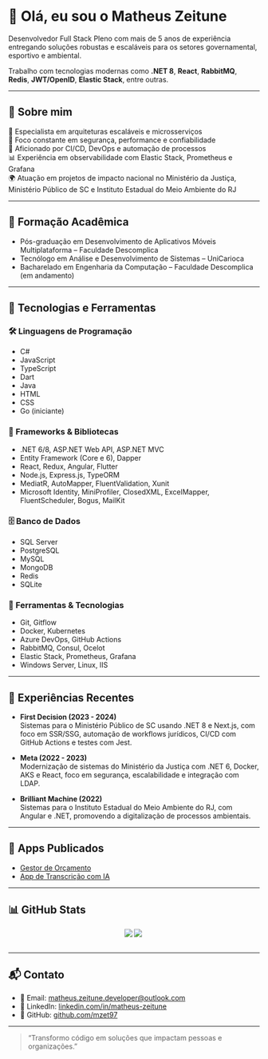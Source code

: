 # 👋 Olá, eu sou o Matheus Zeitune

Desenvolvedor Full Stack Pleno com mais de 5 anos de experiência entregando soluções robustas e escaláveis para os setores governamental, esportivo e ambiental.

Trabalho com tecnologias modernas como **.NET 8**, **React**, **RabbitMQ**, **Redis**, **JWT/OpenID**, **Elastic Stack**, entre outras.

---

## 🚀 Sobre mim

🎯 Especialista em arquiteturas escaláveis e microsserviços  
🔐 Foco constante em segurança, performance e confiabilidade  
🔄 Aficionado por CI/CD, DevOps e automação de processos  
📊 Experiência em observabilidade com Elastic Stack, Prometheus e Grafana  
🌍 Atuação em projetos de impacto nacional no Ministério da Justiça, Ministério Público de SC e Instituto Estadual do Meio Ambiente do RJ  

---

## 📘 Formação Acadêmica

- Pós-graduação em Desenvolvimento de Aplicativos Móveis Multiplataforma – Faculdade Descomplica  
- Tecnólogo em Análise e Desenvolvimento de Sistemas – UniCarioca  
- Bacharelado em Engenharia da Computação – Faculdade Descomplica (em andamento)

---

## 🧠 Tecnologias e Ferramentas

### 🛠️ Linguagens de Programação
- C#
- JavaScript
- TypeScript
- Dart
- Java
- HTML
- CSS
- Go (iniciante)

### 🚀 Frameworks & Bibliotecas
- .NET 6/8, ASP.NET Web API, ASP.NET MVC
- Entity Framework (Core e 6), Dapper
- React, Redux, Angular, Flutter
- Node.js, Express.js, TypeORM
- MediatR, AutoMapper, FluentValidation, Xunit
- Microsoft Identity, MiniProfiler, ClosedXML, ExcelMapper, FluentScheduler, Bogus, MailKit

### 🗄️ Banco de Dados
- SQL Server
- PostgreSQL
- MySQL
- MongoDB
- Redis
- SQLite

### 🔧 Ferramentas & Tecnologias
- Git, Gitflow
- Docker, Kubernetes
- Azure DevOps, GitHub Actions
- RabbitMQ, Consul, Ocelot
- Elastic Stack, Prometheus, Grafana
- Windows Server, Linux, IIS

---

## 💼 Experiências Recentes

- **First Decision (2023 - 2024)**  
  Sistemas para o Ministério Público de SC usando .NET 8 e Next.js, com foco em SSR/SSG, automação de workflows jurídicos, CI/CD com GitHub Actions e testes com Jest.

- **Meta (2022 - 2023)**  
  Modernização de sistemas do Ministério da Justiça com .NET 6, Docker, AKS e React, foco em segurança, escalabilidade e integração com LDAP.

- **Brilliant Machine (2022)**  
  Sistemas para o Instituto Estadual do Meio Ambiente do RJ, com Angular e .NET, promovendo a digitalização de processos ambientais.

---

## 📱 Apps Publicados

- [Gestor de Orçamento](https://play.google.com/store/apps/details?id=com.mzet1997.zet_gestor_orcamento)
- [App de Transcrição com IA](https://play.google.com/store/apps/details?id=com.mzet97.TranscricaoAPP)

---

## 📊 GitHub Stats

<div style="display: flex;flex-direction: row;justify-content:center;align-items:center"> 
  <a href="#"> <img align="left" src="https://github-readme-stats-sigma-five.vercel.app/api/top-langs/?username=mzet97&theme=react&line_height=40&hide=css"/> </a>
  <a href="#"> <img align="left" src="https://github-readme-stats-sigma-five.vercel.app/api?username=mzet97&show_icons=true&theme=merko"/> </a>
</div>

<br clear="both" />

---

## 📬 Contato

- 📧 Email: [matheus.zeitune.developer@outlook.com](mailto:matheus.zeitune.developer@outlook.com)  
- 🔗 LinkedIn: [linkedin.com/in/matheus-zeitune](https://www.linkedin.com/in/matheus-zeitune/)  
- 🐙 GitHub: [github.com/mzet97](https://github.com/mzet97)

---

> “Transformo código em soluções que impactam pessoas e organizações.”
